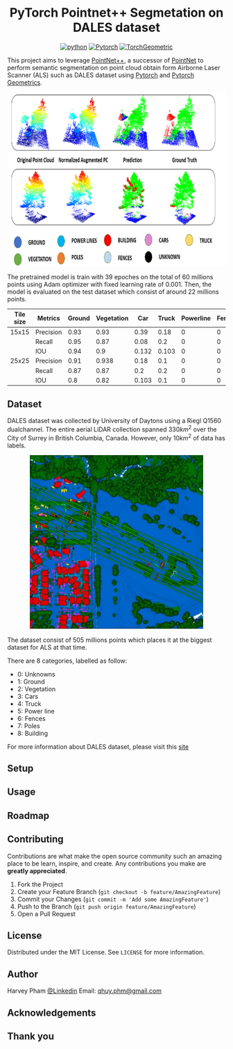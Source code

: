 

<!-- PROJECT LOGO -->
<div align="center">    
 
# PyTorch Pointnet++ Segmetation on DALES dataset

<a href="https://www.python.org/"><img src="https://img.shields.io/badge/python-3.9-or?logo=python" alt="python"></a>
<a href="https://pytorch.org/"><img src="https://img.shields.io/badge/Pytoch-2.2.1-or?logo=PyTorch" alt="Pytorch"></a>
<a href="https://pyg.org/"><img src="https://img.shields.io/badge/PyG-2.5.3-or?logo=PyG" alt="TorchGeometric"></a>
 
</div>

This project aims to leverage [PointNet++](https://arxiv.org/pdf/1706.02413), a successor of [PointNet](https://arxiv.org/abs/1612.00593) to perform semantic segmentation on point cloud obtain form Airborne Laser Scanner (ALS) such as DALES dataset using [Pytorch](https://pytorch.org/) and [Pytorch Geometrics](https://pyg.org/).


<img src="img/prediction_results.png" alt="demo" width="900" height="400">

The pretrained model is train with 39 epoches on the total of 60 millions points using Adam optimizer with fixed learning rate of 0.001. 
Then, the model is evaluated on the test dataset which consist of around 22 millions points.

| Tile size | Metrics | Ground | Vegetation | Car  | Truck | Powerline | Fence | Poles | Building | OA  |
|-----------|---------|--------|------------|------|-------|-----------|-------|-------|----------|-----|
| 15x15     | Precision | 0.93 | 0.93       | 0.39 | 0.18  | 0         | 0     | 0     | 0.81     | 0.9 |
|           | Recall    | 0.95 | 0.87       | 0.08 | 0.2   | 0         | 0     | 0     | 0.88     |     |
|           | IOU       | 0.94 | 0.9        | 0.132| 0.103 | 0         | 0     | 0     | 0.73     |     |
| 25x25     | Precision | 0.91 | 0.938      | 0.18 | 0.1   | 0         | 0     | 0     | 0.49     | 0.85|
|           | Recall    | 0.87 | 0.87       | 0.2  | 0.2   | 0         | 0     | 0     | 0.6      |     |
|           | IOU       | 0.8  | 0.82       | 0.103| 0.1   | 0         | 0     | 0     | 0.43     |     |



<!-- DATASET -->
## Dataset

DALES dataset was collected by University of Daytons using a Riegl Q1560 dualchannel. The entire aerial LiDAR collection spanned $330 km^2$ over the City of Surrey in British Columbia, Canada. However, only $10 km^2$ of data has labels. 
<div align="center"> 
<img src="img/dales.jpg" alt="dales" width="400" height="400">
</div>

The dataset consist of 505 millions points which places it at the biggest dataset for ALS at that time.

There are 8 categories, labelled as follow:
- 0: Unknowns
- 1: Ground
- 2: Vegetation
- 3: Cars
- 4: Truck 
- 5: Power line
- 6: Fences
- 7: Poles
- 8: Building

For more information about DALES dataset, please visit this [site](https://udayton.edu/engineering/research/centers/vision_lab/research/was_data_analysis_and_processing/dale.php)

<!-- GETTING STARTED -->
## Setup 

<!-- USAGE -->
## Usage

<!-- ROADMAP -->
## Roadmap

<!-- CONTRIBUTING -->
## Contributing

Contributions are what make the open source community such an amazing place to be learn, inspire, and create. Any contributions you make are **greatly appreciated**.

1. Fork the Project
2. Create your Feature Branch (`git checkout -b feature/AmazingFeature`)
3. Commit your Changes (`git commit -m 'Add some AmazingFeature'`)
4. Push to the Branch (`git push origin feature/AmazingFeature`)
5. Open a Pull Request


<!-- LICENSE -->
## License

Distributed under the MIT License. See `LICENSE` for more information.


<!-- Authors -->
## Author

Harvey Pham 
[@Linkedin](https://www.linkedin.com/in/harveyphm/) 
Email: qhuy.phm@gmail.com



<!-- ACKNOWLEDGEMENTS -->
## Acknowledgements


## Thank you

